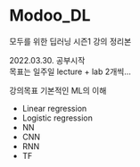 # Modoo_DL
모두를 위한 딥러닝 시즌1 강의 정리본

2022.03.30. 공부시작  
목표는 일주일 lecture + lab 2개씩...


강의목표
기본적인 ML의 이해
 - Linear regression
 - Logistic regression
 - NN
 - CNN
 - RNN
 - TF
